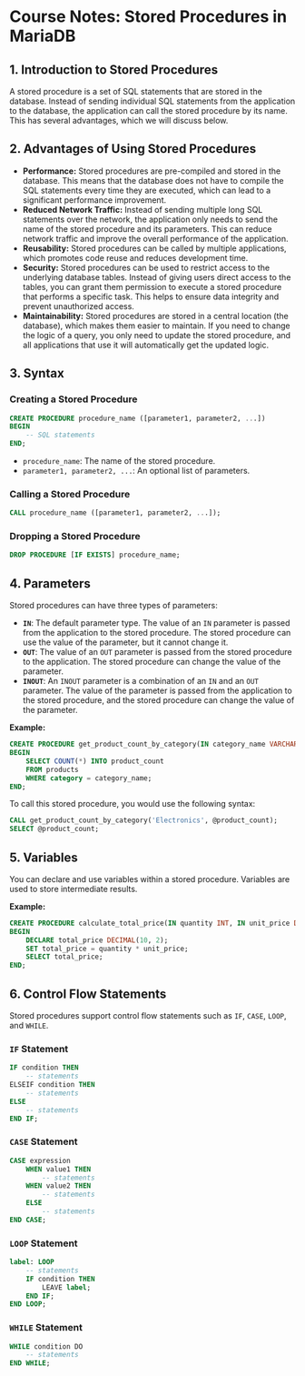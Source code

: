 # Course Notes: Stored Procedures in MariaDB

## 1. Introduction to Stored Procedures

A stored procedure is a set of SQL statements that are stored in the database. Instead of sending individual SQL statements from the application to the database, the application can call the stored procedure by its name. This has several advantages, which we will discuss below.

## 2. Advantages of Using Stored Procedures

*   **Performance:** Stored procedures are pre-compiled and stored in the database. This means that the database does not have to compile the SQL statements every time they are executed, which can lead to a significant performance improvement.
*   **Reduced Network Traffic:** Instead of sending multiple long SQL statements over the network, the application only needs to send the name of the stored procedure and its parameters. This can reduce network traffic and improve the overall performance of the application.
*   **Reusability:** Stored procedures can be called by multiple applications, which promotes code reuse and reduces development time.
*   **Security:** Stored procedures can be used to restrict access to the underlying database tables. Instead of giving users direct access to the tables, you can grant them permission to execute a stored procedure that performs a specific task. This helps to ensure data integrity and prevent unauthorized access.
*   **Maintainability:** Stored procedures are stored in a central location (the database), which makes them easier to maintain. If you need to change the logic of a query, you only need to update the stored procedure, and all applications that use it will automatically get the updated logic.

## 3. Syntax

### Creating a Stored Procedure

```sql
CREATE PROCEDURE procedure_name ([parameter1, parameter2, ...])
BEGIN
    -- SQL statements
END;
```

*   `procedure_name`: The name of the stored procedure.
*   `parameter1, parameter2, ...`: An optional list of parameters.

### Calling a Stored Procedure

```sql
CALL procedure_name ([parameter1, parameter2, ...]);
```

### Dropping a Stored Procedure

```sql
DROP PROCEDURE [IF EXISTS] procedure_name;
```

## 4. Parameters

Stored procedures can have three types of parameters:

*   **`IN`**: The default parameter type. The value of an `IN` parameter is passed from the application to the stored procedure. The stored procedure can use the value of the parameter, but it cannot change it.
*   **`OUT`**: The value of an `OUT` parameter is passed from the stored procedure to the application. The stored procedure can change the value of the parameter.
*   **`INOUT`**: An `INOUT` parameter is a combination of an `IN` and an `OUT` parameter. The value of the parameter is passed from the application to the stored procedure, and the stored procedure can change the value of the parameter.

**Example:**

```sql
CREATE PROCEDURE get_product_count_by_category(IN category_name VARCHAR(255), OUT product_count INT)
BEGIN
    SELECT COUNT(*) INTO product_count
    FROM products
    WHERE category = category_name;
END;
```

To call this stored procedure, you would use the following syntax:

```sql
CALL get_product_count_by_category('Electronics', @product_count);
SELECT @product_count;
```

## 5. Variables

You can declare and use variables within a stored procedure. Variables are used to store intermediate results.

**Example:**

```sql
CREATE PROCEDURE calculate_total_price(IN quantity INT, IN unit_price DECIMAL(10, 2))
BEGIN
    DECLARE total_price DECIMAL(10, 2);
    SET total_price = quantity * unit_price;
    SELECT total_price;
END;
```

## 6. Control Flow Statements

Stored procedures support control flow statements such as `IF`, `CASE`, `LOOP`, and `WHILE`.

### `IF` Statement

```sql
IF condition THEN
    -- statements
ELSEIF condition THEN
    -- statements
ELSE
    -- statements
END IF;
```

### `CASE` Statement

```sql
CASE expression
    WHEN value1 THEN
        -- statements
    WHEN value2 THEN
        -- statements
    ELSE
        -- statements
END CASE;
```

### `LOOP` Statement

```sql
label: LOOP
    -- statements
    IF condition THEN
        LEAVE label;
    END IF;
END LOOP;
```

### `WHILE` Statement

```sql
WHILE condition DO
    -- statements
END WHILE;
```